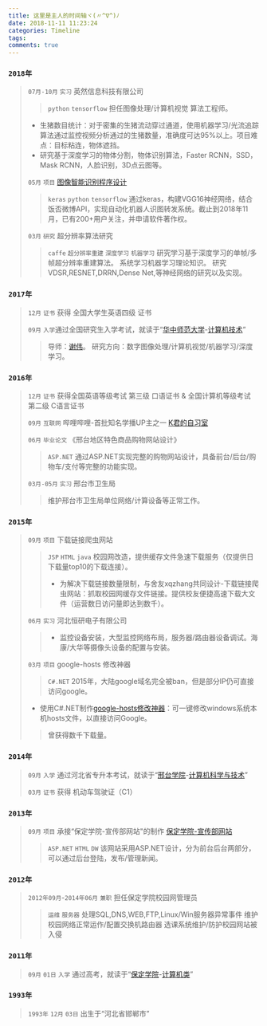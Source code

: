 ```yaml
---
title: 这里是主人的时间轴ヾ(〃^∇^)ﾉ
date: 2018-11-11 11:23:24
categories: Timeline
tags:
comments: true
---
```

### `2018年`
> `07月-10月` `实习` 英然信息科技有限公司 
> > `python` `tensorflow`
> 担任图像处理/计算机视觉 算法工程师。
> + 生猪数目统计：对于密集的生猪流动穿过通道，使用机器学习/光流追踪算法通过监控视频分析通过的生猪数量，准确度可达95%以上。项目难点：目标粘连，物体遮挡。
> + 研究基于深度学习的物体分割，物体识别算法，Faster RCNN，SSD，Mask RCNN，人脸识别，3D点云图等。
>
> `05月` `项目` [图像智能识别程序设计](https://zkeenly.github.io/2018/11/17/%E5%9F%BA%E4%BA%8E%E6%B7%B1%E5%BA%A6%E5%AD%A6%E4%B9%A0%E7%9A%84%E2%80%9C%E5%BE%AE%E5%8D%9A%E4%BA%BA%E5%83%8F%E8%87%AA%E5%8A%A8%E8%AF%86%E5%88%AB%E8%BD%AC%E5%8F%91%E6%9C%BA%E5%99%A8%E4%BA%BA%E2%80%9D%E8%AE%BE%E8%AE%A1/) 
> > `keras` `python` `tensorflow`
> 通过keras，构建VGG16神经网络，结合饭否微博API，实现自动化机器人识图转发系统。截止到2018年11月，已有200+用户关注，并申请软件著作权。
> 
> `03月` `研究` 超分辨率算法研究
>> `caffe` `超分辨率重建` `深度学习` `机器学习` 
>研究学习基于深度学习的单帧/多帧超分辨率重建算法。
>系统学习机器学习理论知识。
>研究VDSR,RESNET,DRRN,Dense Net,等神经网络的研究以及实现。
>
### `2017年`
> `12月` `证书` 获得 全国大学生英语四级 证书
> 
>`09月` `入学`通过全国研究生入学考试，就读于“[华中师范大学](http://www.ccnu.edu.cn/)-[计算机技术](http://cs.ccnu.edu.cn/)”
>>导师：[谢伟](http://cs.ccnu.edu.cn/info/1048/1270.htm)。
>研究方向：数字图像处理/计算机视觉/机器学习/深度学习。
### `2016年`
> `12月` `证书` 获得全国英语等级考试 第三级 口语证书 & 全国计算机等级考试 第二级 C语言证书
> 
>`09月` `互联网` 哔哩哔哩-首批知名学播UP主之一 [K君的自习室](https://live.bilibili.com/374141) 
>
>`06月` `毕业论文` 《邢台地区特色商品购物网站设计》
>> `ASP.NET`
>通过ASP.NET实现完整的购物网站设计，具备前台/后台/购物车/支付等完整的功能实现。
>
>`03月-05月` `实习` 邢台市卫生局
>>维护邢台市卫生局单位网络/计算设备等正常工作。
>
### `2015年`
> `09月` `项目` 下载链接爬虫网站
> >`JSP` `HTML` `java`
> >校园网改造，提供缓存文件急速下载服务（仅提供日下载量top10的下载连接）。
> > * 为解决下载链接数量限制，与舍友xqzhang共同设计-下载链接爬虫网站：抓取校园网缓存文件链接。提供校友便捷高速下载大文件（运营数日访问量即达到数千）。
> 
> `06月` `实习` 河北恒研电子有限公司
> > + 监控设备安装，大型监控网络布局，服务器/路由器设备调试。海康/大华等摄像头设备的配置与安装。
> 
> `03月` `项目` google-hosts 修改神器
> >`C#.NET`
>  2015年，大陆google域名完全被ban，但是部分IP仍可直接访问google。
>  + 使用C#.NET制作[google-hosts修改神器](https://github.com/zkeenly/google-hosts)：可一键修改windows系统本机hosts文件，以直接访问Google。
> >曾获得数千下载量。
> 

### `2014年`
> `09月` `入学` 通过河北省专升本考试，就读于“[邢台学院](http://www.xttc.edu.cn/)-[计算机科学与技术](http://xkx.xttc.edu.cn/)”
> 
> `03月` `证书` 获得 机动车驾驶证（C1）
>
### `2013年`
> `09月`  `项目` 承接“保定学院-宣传部网站"的制作 [保定学院-宣传部网站](https://github.com/zkeenly/newsweb)
> >`ASP.NET` `HTML` `DW`
> >该网站采用ASP.NET设计，分为前台后台两部分，可以通过后台登陆，发布/管理新闻。
> 
### `2012年`
> `2012年09月`-`2014年06月` `兼职` 担任保定学院校园网管理员
> > `运维` `服务器`
> 处理SQL,DNS,WEB,FTP,Linux/Win服务器异常事件
> 维护校园网络正常运作/配置交换机路由器
> 选课系统维护/防护校园网站被入侵
> 
### `2011年`
> `09月` `01日` `入学` 通过高考，就读于“[保定学院](http://www.bdu.edu.cn/default.html)-[计算机类](http://221.192.237.22:8056/sxx/default.html)”
> 
### `1993年`
> `1993年` `12月` `03日` 出生于“河北省邯郸市”
